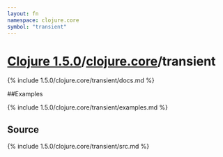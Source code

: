 ```yaml
---
layout: fn
namespace: clojure.core
symbol: "transient"
---
```


# [Clojure 1.5.0](../../)/[clojure.core](../)/transient

{% include 1.5.0/clojure.core/transient/docs.md %}

##Examples

{% include 1.5.0/clojure.core/transient/examples.md %}
## Source
{% include 1.5.0/clojure.core/transient/src.md %}

